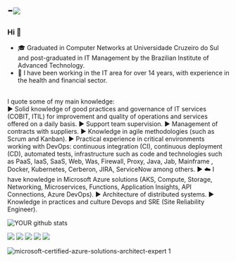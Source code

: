 # -<img src="https://github.com/pr2tik1/pr2tik1/blob/master/IMAGE-NAME">

### Hi 👋

- 🎓 Graduated in Computer Networks at Universidade Cruzeiro do Sul and post-graduated in IT Management by the Brazilian Institute of Advanced Technology.
- 💪 I have been working in the IT area for over 14 years, with experience in the health and financial sector.
<br>
I quote some of my main knowledge:
<br>
► Solid knowledge of good practices and governance of IT services (COBIT, ITIL) for improvement and quality of operations and services offered on a daily basis.
► Support team supervision.
► Management of contracts with suppliers.
► Knowledge in agile methodologies (such as Scrum and Kanban).
► Practical experience in critical environments working with DevOps: continuous integration (CI), continuous deployment (CD), automated tests, infrastructure such as code and technologies such as PaaS, IaaS, SaaS, Web, Was, Firewall, Proxy, Java, Jab, Mainframe , Docker, Kubernetes, Cerberon, JIRA, ServiceNow among others.
► ☁️ I have knowledge in Microsoft Azure solutions (AKS, Compute, Storage, Networking, Microservices, Functions, Application Insights, API Connections, Azure DevOps).
► Architecture of distributed systems.
► Knowledge in practices and culture Devops and SRE (Site Reliability Engineer).

![YOUR github stats](https://github-readme-stats.vercel.app/api?username=thiago88sp)

[<img src="https://img.shields.io/badge/twitter-%231DA1F2.svg?&style=for-the-badge&logo=twitter&logoColor=white" />](https://twitter.com/thiagopontes88) [<img src="https://img.shields.io/badge/medium-%2312100E.svg?&style=for-the-badge&logo=medium&logoColor=white" />](https://medium.com/USERNAME)  [<img src="https://img.shields.io/badge/linkedin-%230077B5.svg?&style=for-the-badge&logo=linkedin&logoColor=white" />](https://www.linkedin.com/in/thiagosouzapontes/) [<img src = "https://img.shields.io/badge/instagram-%23E4405F.svg?&style=for-the-badge&logo=instagram&logoColor=white">](https://www.instagram.com/thiagopontes88/) [<img src = "https://img.shields.io/badge/facebook-%231877F2.svg?&style=for-the-badge&logo=facebook&logoColor=white">](https://www.facebook.com/thiago.souza.pontes/)

![microsoft-certified-azure-solutions-architect-expert 1](https://user-images.githubusercontent.com/54182968/115972522-41b9ca00-a525-11eb-904c-247bc64e6bec.png)
